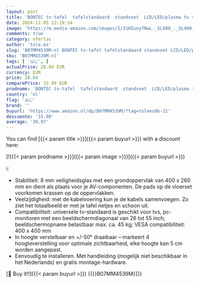 ```yaml
---
layout: post
title: 'BONTEC tv-tafel  tafelstandaard  standvoet  LCD/LED/plasma tv s  draaibaar  in hoogte verstelbaar voor 26-55 inch  max. VESA 400 x 400  inclusief gratis reinigingsset'
date: 2024-11-05 22:19:14
image: 'https://m.media-amazon.com/images/I/31HIunyfNwL._SL500_._SL400_.jpg'
comments: true
category: ofertas
author: 'tole.es'
slug: 'B07MM4539M-nl BONTEC tv-tafel tafelstandaard standvoet LCD/LED/plasma tv...'
sku: 'B07MM4539M-nl'
tags: [ '🇳🇱', ]
actualPrice: 28.04 EUR
currency: EUR
price: 28.04
comparePrice: 32.99 EUR
prodname: 'BONTEC tv-tafel  tafelstandaard  standvoet  LCD/LED/plasma tv s  draaibaar  in hoogte verstelbaar voor 26-55 inch  max. VESA 400 x 400  inclusief gratis reinigingsset'
country: 'nl'
flag: '🇳🇱'
brand: ''
buyurl: 'https://www.amazon.nl/dp/B07MM4539M/?tag=tolees0b-21'
descuento: '15.00'
average: '30.97'
---
```


You can find [{{< param title >}}]({{< param buyurl >}}) with a discount here:

[![{{< param prodname >}}]({{< param image >}})]({{< param buyurl >}})

ℹ️:

- Stabiliteit: 8 mm veiligheidsglas met een grondoppervlak van 400 x 260 mm en dient als plaats voor je AV-componenten. De pads op de vloerset voorkomen krassen op de oppervlakken.
- Veelzijdigheid: met de kabelvoering kun je de kabels samenvoegen. Zo ziet het totaalbeeld er met je tafel netjes en schoon uit.
- Compatibiliteit: universele tv-standaard is geschikt voor tvs, pc-monitoren met een beeldschermdiagonaal van 26 tot 55 inch; beeldschermopname belastbaar max. ca. 45 kg; VESA compatibiliteit: 400 x 400 mm
- In hoogte verstelbaar en +/-50° draaibaar – markeert 4 hoogteverstelling voor optimale zichtbaarheid, elke hoogte kan 5 cm worden aangepast.
- Eenvoudig te installeren. Met handleiding (mogelijk niet beschikbaar in het Nederlands) en gratis montage-hardware.

[🛒 Buy it!!]({{< param buyurl >}})
{{<world>}}B07MM4539M{{</world>}}
